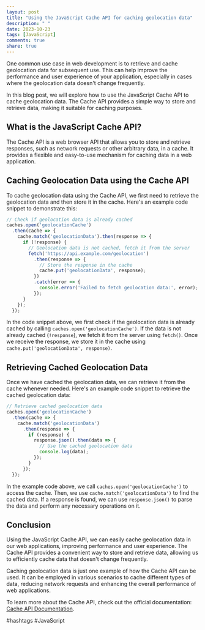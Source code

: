 ```yaml
---
layout: post
title: "Using the JavaScript Cache API for caching geolocation data"
description: " "
date: 2023-10-23
tags: [JavaScript]
comments: true
share: true
---
```


One common use case in web development is to retrieve and cache geolocation data for subsequent use. This can help improve the performance and user experience of your application, especially in cases where the geolocation data doesn't change frequently.

In this blog post, we will explore how to use the JavaScript Cache API to cache geolocation data. The Cache API provides a simple way to store and retrieve data, making it suitable for caching purposes.

## What is the JavaScript Cache API? ##

The Cache API is a web browser API that allows you to store and retrieve responses, such as network requests or other arbitrary data, in a cache. It provides a flexible and easy-to-use mechanism for caching data in a web application.

## Caching Geolocation Data using the Cache API ##

To cache geolocation data using the Cache API, we first need to retrieve the geolocation data and then store it in the cache. Here's an example code snippet to demonstrate this:

```javascript
// Check if geolocation data is already cached
caches.open('geolocationCache')
  .then(cache => {
    cache.match('geolocationData').then(response => {
      if (!response) {
        // Geolocation data is not cached, fetch it from the server
        fetch('https://api.example.com/geolocation')
          .then(response => {
            // Store the response in the cache
            cache.put('geolocationData', response);
          })
          .catch(error => {
            console.error('Failed to fetch geolocation data:', error);
          });
      }
    });
  });
```

In the code snippet above, we first check if the geolocation data is already cached by calling `caches.open('geolocationCache')`. If the data is not already cached (`!response`), we fetch it from the server using `fetch()`. Once we receive the response, we store it in the cache using `cache.put('geolocationData', response)`.

## Retrieving Cached Geolocation Data ##

Once we have cached the geolocation data, we can retrieve it from the cache whenever needed. Here's an example code snippet to retrieve the cached geolocation data:

```javascript
// Retrieve cached geolocation data
caches.open('geolocationCache')
  .then(cache => {
    cache.match('geolocationData')
      .then(response => {
        if (response) {
          response.json().then(data => {
            // Use the cached geolocation data
            console.log(data);
          });
        }
      });
  });
```

In the example code above, we call `caches.open('geolocationCache')` to access the cache. Then, we use `cache.match('geolocationData')` to find the cached data. If a response is found, we can use `response.json()` to parse the data and perform any necessary operations on it.

## Conclusion ##

Using the JavaScript Cache API, we can easily cache geolocation data in our web applications, improving performance and user experience. The Cache API provides a convenient way to store and retrieve data, allowing us to efficiently cache data that doesn't change frequently.

Caching geolocation data is just one example of how the Cache API can be used. It can be employed in various scenarios to cache different types of data, reducing network requests and enhancing the overall performance of web applications.

To learn more about the Cache API, check out the official documentation: [Cache API Documentation](https://developer.mozilla.org/en-US/docs/Web/API/Cache).

#hashtags #JavaScript
